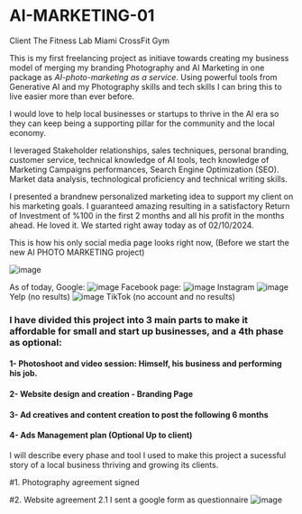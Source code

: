 # AI-MARKETING-01
Client The Fitness Lab Miami CrossFit Gym 

This is my first freelancing project as initiave towards creating my business model of merging my branding Photography and AI Marketing in one package as *AI-photo-marketing as a service*. Using powerful tools from Generative AI and my Photography skills and tech skills I can bring this to live easier more than ever before. 

I would love to help local businesses or startups to thrive in the AI era so they can keep being a supporting pillar for the community and the local economy. 

I leveraged Stakeholder relationships, sales techniques, personal branding, customer service, technical knowledge of AI tools, tech knowledge of Marketing Campaigns performances, Search Engine Optimization (SEO). Market data analysis, technological proficiency and technical writing skills. 


I presented a brandnew personalized marketing idea to support my client on his marketing goals. I guaranteed amazing resulting in a satisfactory Return of Investment of %100 in the first 2 months and all his profit in the months ahead.
He loved it. We started right away today as of 02/10/2024. 

This is how his only social media page looks right now, (Before we start the new AI PHOTO MARKETING project)

![image](https://github.com/kalejcamto/AI-MARKETING-01/assets/101201140/a521c9f4-bfb4-48fe-8b42-20a2b18a2e4f)



As of today, 
Google: 
![image](https://github.com/kalejcamto/AI-MARKETING-01/assets/101201140/c83fc2c6-43d3-48b5-a62b-37464ba87e66)
Facebook page: 
![image](https://github.com/kalejcamto/AI-MARKETING-01/assets/101201140/8c05db07-ec8b-43b2-aae3-c91693248c2a)
Instagram 
![image](https://github.com/kalejcamto/AI-MARKETING-01/assets/101201140/489bc8dd-b3ba-441b-b442-58233892816b)
Yelp (no results)
![image](https://github.com/kalejcamto/AI-MARKETING-01/assets/101201140/703c4608-bf03-45f3-b49e-8da28f08cdf5)
TikTok (no account and no results)








### I have divided this project into 3 main parts to make it affordable for small and start up businesses, and a 4th phase as optional: 

#### 1- Photoshoot and video session: Himself, his business and performing his job.
#### 2- Website design and creation - Branding Page
#### 3- Ad creatives and content creation to post the following 6 months
#### 4- Ads Management plan (Optional Up to client)

I will describe every phase and tool I used to make this project a sucessful story of a local business thriving and growing its clients.


#1. Photography agreement signed

#2. Website agreement
    2.1 I sent a google form as questionnaire 
![image](https://github.com/kalejcamto/AI-MARKETING-01/assets/101201140/bf122c64-c7ee-47fa-b8a4-145d0a9dbff1)
 
